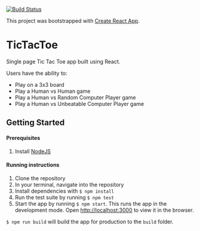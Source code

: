 [![Build Status](https://travis-ci.com/Himalee/tic-tac-toe-react.svg?branch=master)](https://travis-ci.com/Himalee/tic-tac-toe-react)

This project was bootstrapped with [Create React App](https://github.com/facebook/create-react-app).

# TicTacToe

Single page Tic Tac Toe app built using React.

Users have the ability to:

- Play on a 3x3 board
- Play a Human vs Human game
- Play a Human vs Random Computer Player game
- Play a Human vs Unbeatable Computer Player game

## Getting Started

#### Prerequisites

1. Install [NodeJS](https://nodejs.org/en/)

#### Running instructions

1. Clone the repository
2. In your terminal, navigate into the repository
3. Install dependencies with `$ npm install`
4. Run the test suite by running `$ npm test`
5. Start the app by running `$ npm start`. This runs the app in the development mode. Open [http://localhost:3000](http://localhost:3000) to view it in the browser.

`$ npm run build` will build the app for production to the `build` folder.
